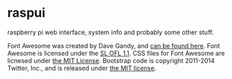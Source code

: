 raspui
======

raspberry pi web interface, system info and probably some other stuff.

Font Awesome was created by Dave Gandy, and [can be found here](http://fontawesome.io).
Font Awesome is licensed under the [SL OFL 1.1](http://scripts.sil.org/OFL).
CSS files for Font Awesome are licnesed under [the MIT License](https://github.com/Somasis/raspui/blob/master/LICENSE).
Bootstrap code is copyright 2011-2014 Twitter, Inc., and is released under [the MIT license](https://github.com/Somasis/raspui/blob/master/LICENSE).
